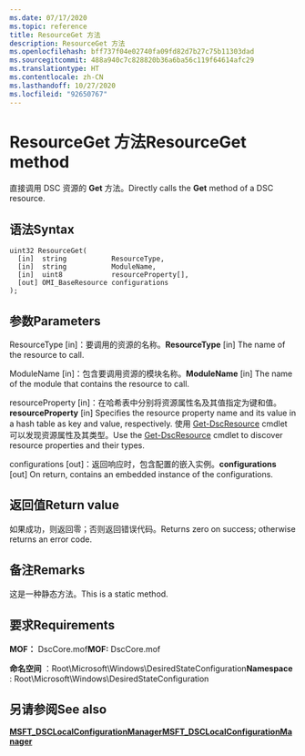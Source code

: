 ```yaml
---
ms.date: 07/17/2020
ms.topic: reference
title: ResourceGet 方法
description: ResourceGet 方法
ms.openlocfilehash: bff737f04e02740fa09fd82d7b27c75b11303dad
ms.sourcegitcommit: 488a940c7c828820b36a6ba56c119f64614afc29
ms.translationtype: HT
ms.contentlocale: zh-CN
ms.lasthandoff: 10/27/2020
ms.locfileid: "92650767"
---
```

# <a name="resourceget-method"></a><span data-ttu-id="c6d15-103">ResourceGet 方法</span><span class="sxs-lookup"><span data-stu-id="c6d15-103">ResourceGet method</span></span>

<span data-ttu-id="c6d15-104">直接调用 DSC 资源的 **Get** 方法。</span><span class="sxs-lookup"><span data-stu-id="c6d15-104">Directly calls the **Get** method of a DSC resource.</span></span>

## <a name="syntax"></a><span data-ttu-id="c6d15-105">语法</span><span class="sxs-lookup"><span data-stu-id="c6d15-105">Syntax</span></span>

```mof
uint32 ResourceGet(
  [in]  string           ResourceType,
  [in]  string           ModuleName,
  [in]  uint8            resourceProperty[],
  [out] OMI_BaseResource configurations
);
```

## <a name="parameters"></a><span data-ttu-id="c6d15-106">参数</span><span class="sxs-lookup"><span data-stu-id="c6d15-106">Parameters</span></span>

<span data-ttu-id="c6d15-107">ResourceType  \[in\]：要调用的资源的名称。</span><span class="sxs-lookup"><span data-stu-id="c6d15-107">**ResourceType** \[in\] The name of the resource to call.</span></span>

<span data-ttu-id="c6d15-108">ModuleName  \[in\]：包含要调用资源的模块名称。</span><span class="sxs-lookup"><span data-stu-id="c6d15-108">**ModuleName** \[in\] The name of the module that contains the resource to call.</span></span>

<span data-ttu-id="c6d15-109">resourceProperty  \[in\]：在哈希表中分别将资源属性名及其值指定为键和值。</span><span class="sxs-lookup"><span data-stu-id="c6d15-109">**resourceProperty** \[in\] Specifies the resource property name and its value in a hash table as key and value, respectively.</span></span> <span data-ttu-id="c6d15-110">使用 [Get-DscResource](/powershell/module/PSDesiredStateConfiguration/Get-DscResource) cmdlet 可以发现资源属性及其类型。</span><span class="sxs-lookup"><span data-stu-id="c6d15-110">Use the [Get-DscResource](/powershell/module/PSDesiredStateConfiguration/Get-DscResource) cmdlet to discover resource properties and their types.</span></span>

<span data-ttu-id="c6d15-111">configurations  \[out\]：返回响应时，包含配置的嵌入实例。</span><span class="sxs-lookup"><span data-stu-id="c6d15-111">**configurations** \[out\] On return, contains an embedded instance of the configurations.</span></span>

## <a name="return-value"></a><span data-ttu-id="c6d15-112">返回值</span><span class="sxs-lookup"><span data-stu-id="c6d15-112">Return value</span></span>

<span data-ttu-id="c6d15-113">如果成功，则返回零；否则返回错误代码。</span><span class="sxs-lookup"><span data-stu-id="c6d15-113">Returns zero on success; otherwise returns an error code.</span></span>

## <a name="remarks"></a><span data-ttu-id="c6d15-114">备注</span><span class="sxs-lookup"><span data-stu-id="c6d15-114">Remarks</span></span>

<span data-ttu-id="c6d15-115">这是一种静态方法。</span><span class="sxs-lookup"><span data-stu-id="c6d15-115">This is a static method.</span></span>

## <a name="requirements"></a><span data-ttu-id="c6d15-116">要求</span><span class="sxs-lookup"><span data-stu-id="c6d15-116">Requirements</span></span>

<span data-ttu-id="c6d15-117">**MOF：** DscCore.mof</span><span class="sxs-lookup"><span data-stu-id="c6d15-117">**MOF:** DscCore.mof</span></span>

<span data-ttu-id="c6d15-118">**命名空间** ：Root\Microsoft\Windows\DesiredStateConfiguration</span><span class="sxs-lookup"><span data-stu-id="c6d15-118">**Namespace** : Root\Microsoft\Windows\DesiredStateConfiguration</span></span>

## <a name="see-also"></a><span data-ttu-id="c6d15-119">另请参阅</span><span class="sxs-lookup"><span data-stu-id="c6d15-119">See also</span></span>

[<span data-ttu-id="c6d15-120">**MSFT_DSCLocalConfigurationManager**</span><span class="sxs-lookup"><span data-stu-id="c6d15-120">**MSFT_DSCLocalConfigurationManager**</span></span>](msft-dsclocalconfigurationmanager.md)
